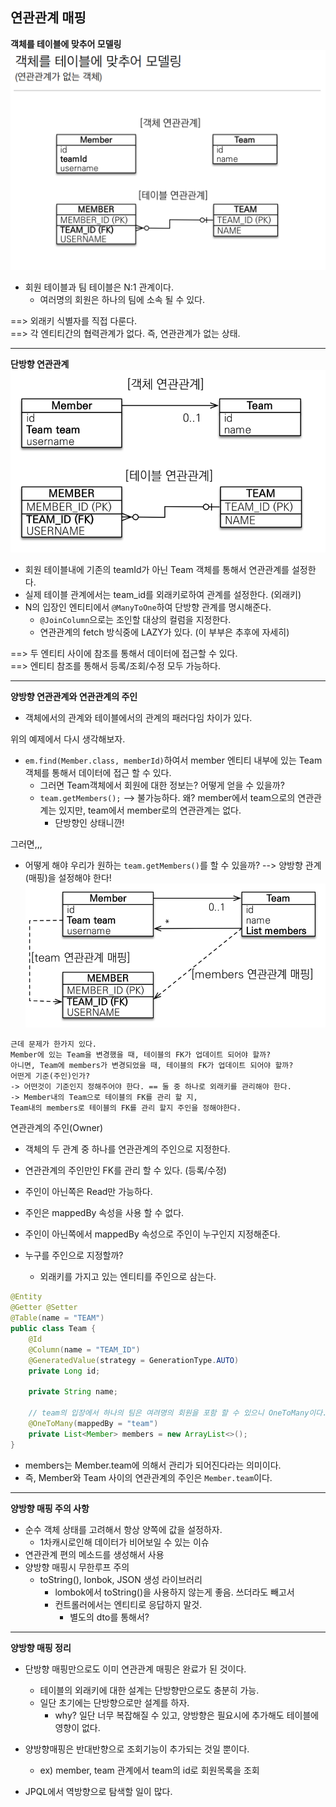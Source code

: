 ## 연관관계 매핑

**객체를 테이블에 맞추어 모델링**
![](.Readme_images/5dacb9e1.png)

- 회원 테이블과 팀 테이블은 N:1 관계이다.
    - 여러명의 회원은 하나의 팀에 소속 될 수 있다.
    
==> 외래키 식별자를 직접 다룬다.  
==> 각 엔티티간의 협력관계가 없다. 즉, 연관관계가 없는 상태.

---

**단방향 연관관계**
![](.Readme_images/c3e9e481.png)
- 회원 테이블내에 기존의 teamId가 아닌 Team 객체를 통해서 연관관계를 설정한다.
- 실제 테이블 관계에서는 team_id를 외래키로하여 관계를 설정한다. (외래키)
- N의 입장인 엔티티에서 `@ManyToOne`하여 단방향 관계를 명시해준다.
  - `@JoinColumn`으로는 조인할 대상의 컬럼을 지정한다.
  - 연관관계의 fetch 방식중에 LAZY가 있다. (이 부부은 추후에 자세히)
  
==> 두 엔티티 사이에 참조를 통해서 데이터에 접근할 수 있다.  
==> 엔티티 참조를 통해서 등록/조회/수정 모두 가능하다.

---

**양방향 연관관계와 연관관계의 주인**
- 객체에서의 관계와 테이블에서의 관계의 패러다임 차이가 있다.

위의 예제에서 다시 생각해보자.
- `em.find(Member.class, memberId)`하여서 member 엔티티 내부에 있는 Team 객체를 통해서 데이터에 접근 할 수 있다.
  - 그러면 Team객체에서 회원에 대한 정보는? 어떻게 얻을 수 있을까?
  - `team.getMembers();` --> 불가능하다. 왜? member에서 team으로의 연관관계는 있지만, team에서 member로의 연관관계는 없다.
    - 단방향인 상태니깐!
  
그러면,,,
- 어떻게 해야 우리가 원하는 `team.getMembers()`를 할 수 있을까? --> 양방향 관계(매핑)을 설정해야 한다!
![](.Readme_images/0108874b.png)
  
````
근데 문제가 한가지 있다.
Member에 있는 Team을 변경했을 때, 테이블의 FK가 업데이트 되어야 할까?  
아니면, Team에 members가 변경되었을 때, 테이블의 FK가 업데이트 되어야 할까?
어떤게 기준(주인)인가?  
-> 어떤것이 기준인지 정해주어야 한다. == 둘 중 하나로 외래키를 관리해야 한다. 
-> Member내의 Team으로 테이블의 FK를 관리 할 지,
Team내의 members로 테이블의 FK를 관리 할지 주인을 정해야한다.
````

연관관계의 주인(Owner)
- 객체의 두 관계 중 하나를 연관관계의 주인으로 지정한다.
- 연관관계의 주인만인 FK를 관리 할 수 있다. (등록/수정)
- 주인이 아닌쪽은 Read만 가능하다.
- 주인은 mappedBy 속성을 사용 할 수 없다.
- 주인이 아닌쪽에서 mappedBy 속성으로 주인이 누구인지 지정해준다.

- 누구를 주인으로 지정할까?
  - 외래키를 가지고 있는 엔티티를 주인으로 삼는다.

```java
@Entity
@Getter @Setter
@Table(name = "TEAM")
public class Team {
    @Id
    @Column(name = "TEAM_ID")
    @GeneratedValue(strategy = GenerationType.AUTO)
    private Long id;

    private String name;

    // team의 입장에서 하나의 팀은 여려명의 회원을 포함 할 수 있으니 OneToMany이다.
    @OneToMany(mappedBy = "team")
    private List<Member> members = new ArrayList<>();
}
```
- members는 Member.team에 의해서 관리가 되어진다라는 의미이다.
- 즉, Member와 Team 사이의 연관관계의 주인은 `Member.team`이다.


---

**양방향 매핑 주의 사항**
- 순수 객체 상태를 고려해서 항상 양쪽에 값을 설정하자.
  - 1차캐시로인해 데이터가 비어보일 수 있는 이슈
- 연관관계 편의 메소드를 생성해서 사용
- 양방향 매핑시 무한루프 주의
  - toString(), lonbok, JSON 생성 라이브러리
    - lombok에서 toString()을 사용하지 않는게 좋음. 쓰더라도 빼고서
    - 컨트롤러에서는 엔티티로 응답하지 말것.
      - 별도의 dto를 통해서?
  
---
**양방향 매핑 정리**
- 단방향 매핑만으로도 이미 연관관계 매핑은 완료가 된 것이다.
  - 테이블의 외래키에 대한 설계는 단방향만으로도 충분히 가능.
  - 일단 초기에는 단방향으로만 설계를 하자.
    - why? 일단 너무 복잡해질 수 있고, 양방향은 필요시에 추가해도 테이블에 영향이 없다.
  
- 양방향매핑은 반대반향으로 조회기능이 추가되는 것일 뿐이다.
  - ex) member, team 관계에서 team의 id로 회원목록을 조회
- JPQL에서 역방향으로 탐색할 일이 많다.
